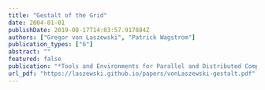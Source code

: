 ```yaml
---
title: "Gestalt of the Grid"
date: 2004-01-01
publishDate: 2019-08-17T14:03:57.917884Z
authors: ["Gregor von Laszewski", "Patrick Wagstrom"]
publication_types: ["6"]
abstract: ""
featured: false
publication: "*Tools and Environments for Parallel and Distributed Computing*"
url_pdf: "https://laszewski.github.io/papers/vonLaszewski-gestalt.pdf"
---
```


